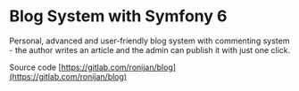 # Blog System with Symfony 6
Personal, advanced and user-friendly blog system with commenting system - the author writes an article and the admin can publish it with just one click.

Source code [https://gitlab.com/ronijan/blog](https://gitlab.com/ronijan/blog)
